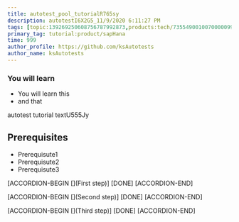 ```yaml
---
title: autotest_pool_tutorialR765sy
description: autotestI6X2G5_11/9/2020 6:11:27 PM
tags: [topic:139269250608756787992873,products:tech/73554900100700000996,tutorial:experience/advanced]
primary_tag: tutorial:product/sapHana
time: 999
author_profile: https://github.com/ksAutotests
author_name: ksAutotests
---
```

### You will learn
- You will learn this
- and that

autotest tutorial textU555Jy

## Prerequisites
- Prerequisute1
- Prerequisute2
- Prerequisute3

[ACCORDION-BEGIN [](First step)]
[DONE]
[ACCORDION-END]

[ACCORDION-BEGIN [](Second step)]
[DONE]
[ACCORDION-END]

[ACCORDION-BEGIN [](Third step)]
[DONE]
[ACCORDION-END]

